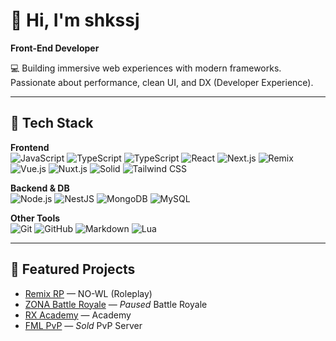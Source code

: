 # 👋 Hi, I'm shkssj

**Front-End Developer**

💻 Building immersive web experiences with modern frameworks. Passionate about performance, clean UI, and DX (Developer Experience).

---

## 🚀 Tech Stack

**Frontend**  
![JavaScript](https://img.shields.io/badge/-JavaScript-05122A?style=flat&logo=javascript)
![TypeScript](https://img.shields.io/badge/-TypeScript-05122A?style=flat&logo=typescript)
![TypeScript](https://img.shields.io/badge/-Blazor-05122A?style=flat&logo=blazor)
![React](https://img.shields.io/badge/-React-05122A?style=flat&logo=react)
![Next.js](https://img.shields.io/badge/-Next.js-05122A?style=flat&logo=next.js)
![Remix](https://img.shields.io/badge/-Remix-05122A?style=flat&logo=remix)
![Vue.js](https://img.shields.io/badge/-Vue.js-05122A?style=flat&logo=vue.js)
![Nuxt.js](https://img.shields.io/badge/-Nuxt.js-05122A?style=flat&logo=nuxt.js)
![Solid](https://img.shields.io/badge/-Solid-05122A?style=flat&logo=solid)
![Tailwind CSS](https://img.shields.io/badge/-Tailwind-05122A?style=flat&logo=tailwindcss)

**Backend & DB**  
![Node.js](https://img.shields.io/badge/-Node.js-05122A?style=flat&logo=node.js)
![NestJS](https://img.shields.io/badge/-Nest.js-05122A?style=flat&logo=nestjs)
![MongoDB](https://img.shields.io/badge/-MongoDB-05122A?style=flat&logo=mongodb)
![MySQL](https://img.shields.io/badge/-MySQL-05122A?style=flat&logo=mysql)

**Other Tools**  
![Git](https://img.shields.io/badge/-Git-05122A?style=flat&logo=git)
![GitHub](https://img.shields.io/badge/-GitHub-05122A?style=flat&logo=github)
![Markdown](https://img.shields.io/badge/-Markdown-05122A?style=flat&logo=markdown)
![Lua](https://img.shields.io/badge/-Lua-05122A?style=flat&logo=lua)

---

## 🧩 Featured Projects

- [Remix RP](https://discord.gg/remix) — NO-WL (Roleplay)
- [ZONA Battle Royale](https://discord.gg/zonabr) — *Paused* Battle Royale
- [RX Academy](https://discord.gg/rxacademy) — Academy
- [FML PvP](https://discord.gg/fmlpvp) — *Sold* PvP Server

